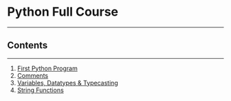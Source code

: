 # Python Full Course
___
## Contents
___
1. [First Python Program](https/github.com/AbhishekYadav2022/Python-Full-Course/blob/main/t1_HelloWorld.py)
2. [Comments](https/github.com/AbhishekYadav2022/Python-Full-Course/blob/main/t2_CommentsEtc.py)
3. [Variables, Datatypes & Typecasting](https/github.com/AbhishekYadav2022/Python-Full-Course/blob/main/t3_Variables_Datatypes_Typecasting.py)
4. [String Functions](https/github.com/AbhishekYadav2022/Python-Full-Course/blob/main/t3_Variables_Datatypes_Typecasting.py)
